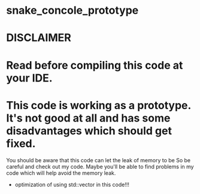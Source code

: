 # snake_concole_prototype


<h1 aligh="center">DISCLAIMER</h1>
<h1 aligh="center">Read before compiling this code
                at your IDE.</h1>


<h1 aligh="center">This code is working as a prototype.
It's not good at all and has some disadvantages which should get fixed.</h1>
                

You should be aware that this code can let the leak of memory to be
So be careful and check out my code. Maybe you'll be able to find
problems in my code which will help avoid the memory leak.

- optimization of using std::vector in this code!!!
